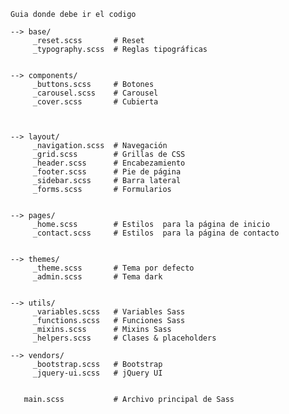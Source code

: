 
    Guia donde debe ir el codigo

    --> base/
         _reset.scss       # Reset
         _typography.scss  # Reglas tipográficas
                          
    
    --> components/
         _buttons.scss     # Botones
         _carousel.scss    # Carousel
         _cover.scss       # Cubierta
    
       
    
    --> layout/
         _navigation.scss  # Navegación
         _grid.scss        # Grillas de CSS
         _header.scss      # Encabezamiento
         _footer.scss      # Pie de página
         _sidebar.scss     # Barra lateral
         _forms.scss       # Formularios
       
    
    --> pages/
         _home.scss        # Estilos  para la página de inicio
         _contact.scss     # Estilos  para la página de contacto
       
    
    --> themes/
         _theme.scss       # Tema por defecto
         _admin.scss       # Tema dark
     
    
    --> utils/
         _variables.scss   # Variables Sass
         _functions.scss   # Funciones Sass
         _mixins.scss      # Mixins Sass
         _helpers.scss     # Clases & placeholders
    
    --> vendors/
         _bootstrap.scss   # Bootstrap
         _jquery-ui.scss   # jQuery UI
      
     
       main.scss           # Archivo principal de Sass

    
